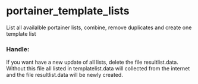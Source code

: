 # portainer_template_lists
List all availalble portainer lists, combine, remove duplicates and create one template list

### Handle:
If you want have a new update of all lists, delete the file resultlist.data. Without this file all
listed in templatelist.data will collected from the internet and the file resultlist.data
will be newly created.
